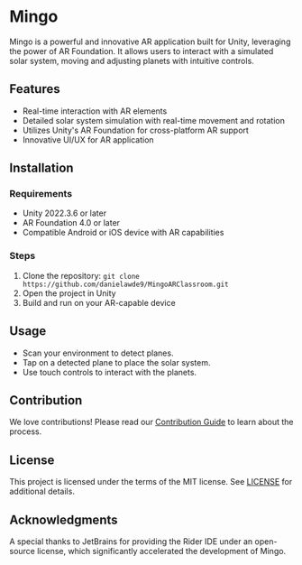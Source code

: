 # Mingo

Mingo is a powerful and innovative AR application built for Unity, leveraging the power of AR Foundation. It allows users to interact with a simulated solar system, moving and adjusting planets with intuitive controls.

## Features

- Real-time interaction with AR elements
- Detailed solar system simulation with real-time movement and rotation
- Utilizes Unity's AR Foundation for cross-platform AR support
- Innovative UI/UX for AR application

## Installation

### Requirements

- Unity 2022.3.6 or later
- AR Foundation 4.0 or later
- Compatible Android or iOS device with AR capabilities

### Steps

1. Clone the repository: `git clone https://github.com/danielawde9/MingoARClassroom.git`
2. Open the project in Unity
3. Build and run on your AR-capable device

## Usage

- Scan your environment to detect planes.
- Tap on a detected plane to place the solar system.
- Use touch controls to interact with the planets.

## Contribution

We love contributions! Please read our [Contribution Guide](CONTRIBUTING.md) to learn about the process.

## License

This project is licensed under the terms of the MIT license. See [LICENSE](LICENSE.md) for additional details.

## Acknowledgments

A special thanks to JetBrains for providing the Rider IDE under an open-source license, which significantly accelerated the development of Mingo.
